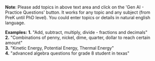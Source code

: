 **Note**: Please add topics in above text area and click on the 'Gen AI - Practice Questions' button. It works for any topic and any subject (from PreK until PhD level). You could enter topics or details in natural english language.

**Examples:**
**1.** "Add, subtract, multiply, divide - fractions and decimals"   
**2.** "Combinations of penny, nickel, dime, quarter, dollar to reach certain  amount"    
**3.** "Kinetic Energy, Potential Energy, Thermal Energy"  
**4.** "advanced algebra questions for grade 8 student in texas"
